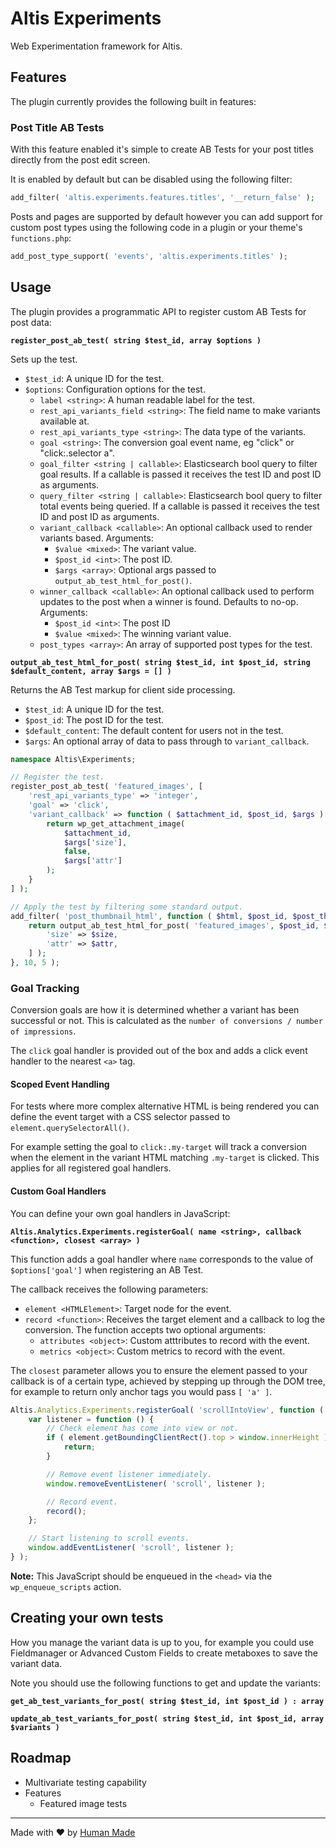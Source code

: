 Altis Experiments
=================

Web Experimentation framework for Altis.

## Features

The plugin currently provides the following built in features:

### Post Title AB Tests

With this feature enabled it's simple to create AB Tests for your post titles directly from the post edit screen.

It is enabled by default but can be disabled using the following filter:

```php
add_filter( 'altis.experiments.features.titles', '__return_false' );
```

Posts and pages are supported by default however you can add support for custom post types using the following code in a plugin or your theme's `functions.php`:

```php
add_post_type_support( 'events', 'altis.experiments.titles' );
```

## Usage

The plugin provides a programmatic API to register custom AB Tests for post data:

**`register_post_ab_test( string $test_id, array $options )`**

Sets up the test.

- `$test_id`: A unique ID for the test.
- `$options`: Configuration options for the test.
  - `label <string>`: A human readable label for the test.
  - `rest_api_variants_field <string>`: The field name to make variants available at.
  - `rest_api_variants_type <string>`:  The data type of the variants.
  - `goal <string>`: The conversion goal event name, eg "click" or "click:.selector a".
  - `goal_filter <string | callable>`: Elasticsearch bool query to filter goal results. If a callable is passed it receives the test ID and post ID as arguments.
  - `query_filter <string | callable>`: Elasticsearch bool query to filter total events being queried. If a callable is passed it receives the test ID and post ID as arguments.
  - `variant_callback <callable>`: An optional callback used to render variants based. Arguments:
    - `$value <mixed>`: The variant value.
    - `$post_id <int>`: The post ID.
    - `$args <array>`: Optional args passed to `output_ab_test_html_for_post()`.
  - `winner_callback <callable>`: An optional callback used to perform updates to the post when a winner is found. Defaults to no-op. Arguments:
    - `$post_id <int>`: The post ID
    - `$value <mixed>`: The winning variant value.
  - `post_types <array>`: An array of supported post types for the test.

**`output_ab_test_html_for_post( string $test_id, int $post_id, string $default_content, array $args = [] )`**

Returns the AB Test markup for client side processing.

- `$test_id`: A unique ID for the test.
- `$post_id`: The post ID for the test.
- `$default_content`: The default content for users not in the test.
- `$args`: An optional array of data to pass through to `variant_callback`.

```php
namespace Altis\Experiments;

// Register the test.
register_post_ab_test( 'featured_images', [
	'rest_api_variants_type' => 'integer',
	'goal' => 'click',
	'variant_callback' => function ( $attachment_id, $post_id, $args ) {
		return wp_get_attachment_image(
			$attachment_id,
			$args['size'],
			false,
			$args['attr']
		);
	}
] );

// Apply the test by filtering some standard output.
add_filter( 'post_thumbnail_html', function ( $html, $post_id, $post_thumbnail_id, $size, $attr ) {
	return output_ab_test_html_for_post( 'featured_images', $post_id, $html, [
		'size' => $size,
		'attr' => $attr,
	] );
}, 10, 5 );
```

### Goal Tracking

Conversion goals are how it is determined whether a variant has been successful or not. This is calculated as the `number of conversions / number of impressions`.

The `click` goal handler is provided out of the box and adds a click event handler to the nearest `<a>` tag.

#### Scoped Event Handling

For tests where more complex alternative HTML is being rendered you can define the event target with a CSS selector passed to `element.querySelectorAll()`.

For example setting the goal to `click:.my-target` will track a conversion when the element in the variant HTML matching `.my-target` is clicked. This applies for all registered goal handlers.

#### Custom Goal Handlers

You can define your own goal handlers in JavaScript:

**`Altis.Analytics.Experiments.registerGoal( name <string>, callback <function>, closest <array> )`**

This function adds a goal handler where `name` corresponds to the value of `$options['goal']` when registering an AB Test.

The callback receives the following parameters:

- `element <HTMLElement>`: Target node for the event.
- `record <function>`: Receives the target element and a callback to log the conversion. The function accepts two optional arguments:
  - `attributes <object>`: Custom atttributes to record with the event.
  - `metrics <object>`: Custom metrics to record with the event.

The `closest` parameter allows you to ensure the element passed to your callback is of a certain type, achieved by stepping up through the DOM tree, for example to return only anchor tags you would pass `[ 'a' ]`.

```js
Altis.Analytics.Experiments.registerGoal( 'scrollIntoView', function ( element, record ) {
	var listener = function () {
		// Check element has come into view or not.
		if ( element.getBoundingClientRect().top > window.innerHeight ) {
			return;
		}

		// Remove event listener immediately.
		window.removeEventListener( 'scroll', listener );

		// Record event.
		record();
	};

	// Start listening to scroll events.
	window.addEventListener( 'scroll', listener );
} );
```

**Note:** This JavaScript should be enqueued in the `<head>` via the `wp_enqueue_scripts` action.

## Creating your own tests

How you manage the variant data is up to you, for example you could use Fieldmanager or Advanced Custom Fields to create metaboxes to save the variant data.

Note you should use the following functions to get and update the variants:

**`get_ab_test_variants_for_post( string $test_id, int $post_id ) : array`**

**`update_ab_test_variants_for_post( string $test_id, int $post_id, array $variants )`**

## Roadmap

- Multivariate testing capability
- Features
  - Featured image tests

------------------

Made with ❤️ by [Human Made](https://humanmade.com/)

